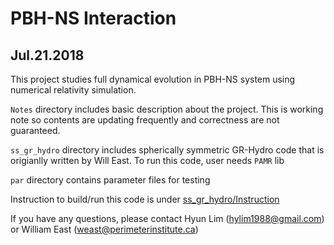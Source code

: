 
# PBH-NS Interaction
## Jul.21.2018

This project studies full dynamical evolution in PBH-NS 
system using numerical relativity simulation.

`Notes` directory includes basic description about the project.
This is working note so contents are updating frequently and correctness are not guaranteed.

`ss_gr_hydro` directory includes spherically symmetric GR-Hydro
code that is origianlly written by Will East. To run this code,
user needs `PAMR` lib

`par` directory contains parameter files for testing

Instruction to build/run this code is under 
[ss_gr_hydro/Instruction](https://github.com/hlim88/PBH-NS/tree/master/ss_gr_hydro/Instruction)

If you have any questions, please contact Hyun Lim (hylim1988@gmail.com) 
or William East (weast@perimeterinstitute.ca)
